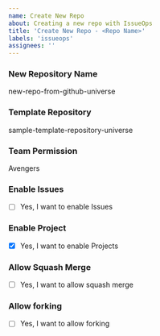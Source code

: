 ```yaml
---
name: Create New Repo
about: Creating a new repo with IssueOps
title: 'Create New Repo - <Repo Name>'
labels: 'issueops'
assignees: ''
---
```


### New Repository Name
new-repo-from-github-universe

### Template Repository
sample-template-repository-universe

### Team Permission
Avengers

### Enable Issues
* [ ]  Yes, I want to enable Issues

### Enable Project
* [x]  Yes, I want to enable Projects

### Allow Squash Merge
* [ ]  Yes, I want to allow squash merge

### Allow forking
* [ ]  Yes, I want to allow forking
